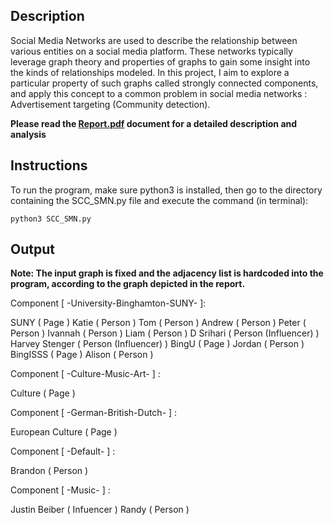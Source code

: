 ## Description
Social Media Networks are used to describe the relationship between various entities on a social media platform. These networks typically leverage graph theory and properties of graphs to gain some insight into the kinds of relationships modeled. In this project, I aim to explore a particular property of such graphs called strongly connected components, and apply this concept to a common problem in social media networks : Advertisement targeting (Community
detection).

**Please read the [Report.pdf](https://github.com/karsujo/AdTargettingSCC/blob/master/Report.pdf) document for a detailed description and analysis**

## Instructions
To run the program, make sure python3 is installed, then go to the directory containing the SCC_SMN.py file and execute the command (in terminal):


`python3 SCC_SMN.py`

## Output

**Note: The input graph is fixed and the adjacency list is hardcoded into the program, according to the graph depicted in the report.**

Component [ -University-Binghamton-SUNY- ]: 
 
SUNY ( Page )
Katie ( Person )
Tom ( Person )
Andrew ( Person )
Peter ( Person )
Ivannah ( Person )
Liam ( Person )
D Srihari ( Person (Influencer) )
Harvey Stenger ( Person (Influencer) )
BingU ( Page )
Jordan ( Person )
BingISSS ( Page )
Alison ( Person )

Component [ -Culture-Music-Art- ] : 
 

Culture ( Page )

Component [ -German-British-Dutch- ] : 
 

European Culture ( Page )

Component [ -Default- ] : 

Brandon ( Person )

Component [ -Music- ] : 
 
Justin Beiber ( Infuencer )
Randy ( Person )
